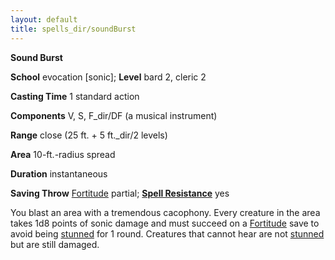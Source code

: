 ```yaml
---
layout: default
title: spells_dir/soundBurst
---
```

 **Sound Burst**

**School** evocation [sonic]; **Level** bard 2, cleric 2

**Casting Time** 1 standard action

**Components** V, S, F_dir/DF (a musical instrument)

**Range** close (25 ft. + 5 ft._dir/2 levels)

**Area** 10-ft.-radius spread

**Duration** instantaneous

**Saving Throw** [Fortitude](../../combat#_fortitude) partial; **[Spell Resistance](../../glossary#_spell-resistance)** yes

You blast an area with a tremendous cacophony. Every creature in the area takes 1d8 points of sonic damage and must succeed on a [Fortitude](../../combat#_fortitude) save to avoid being [stunned](../../glossary#_stunned) for 1 round. Creatures that cannot hear are not [stunned](../../glossary#_stunned) but are still damaged.

